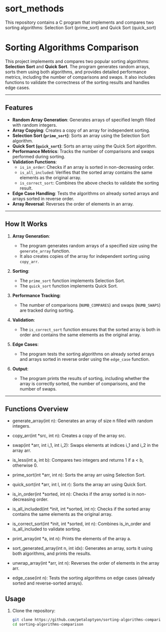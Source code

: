 # sort_methods
This repository contains a C program that implements and compares two sorting algorithms: Selection Sort (prime_sort) and Quick Sort (quick_sort)



# Sorting Algorithms Comparison

This project implements and compares two popular sorting algorithms: **Selection Sort** and **Quick Sort**. The program generates random arrays, sorts them using both algorithms, and provides detailed performance metrics, including the number of comparisons and swaps. It also includes functions to validate the correctness of the sorting results and handles edge cases.

---

## Features

- **Random Array Generation**: Generates arrays of specified length filled with random integers.
- **Array Copying**: Creates a copy of an array for independent sorting.
- **Selection Sort (`prime_sort`)**: Sorts an array using the Selection Sort algorithm.
- **Quick Sort (`quick_sort`)**: Sorts an array using the Quick Sort algorithm.
- **Performance Metrics**: Tracks the number of comparisons and swaps performed during sorting.
- **Validation Functions**:
  - `is_in_order`: Checks if an array is sorted in non-decreasing order.
  - `is_all_included`: Verifies that the sorted array contains the same elements as the original array.
  - `is_correct_sort`: Combines the above checks to validate the sorting result.
- **Edge Case Handling**: Tests the algorithms on already sorted arrays and arrays sorted in reverse order.
- **Array Reversal**: Reverses the order of elements in an array.

---

## How It Works

1. **Array Generation**:
   - The program generates random arrays of a specified size using the `generate_array` function.
   - It also creates copies of the array for independent sorting using `copy_arr`.

2. **Sorting**:
   - The `prime_sort` function implements Selection Sort.
   - The `quick_sort` function implements Quick Sort.

3. **Performance Tracking**:
   - The number of comparisons (`NUMB_COMPARES`) and swaps (`NUMB_SWAPS`) are tracked during sorting.

4. **Validation**:
   - The `is_correct_sort` function ensures that the sorted array is both in order and contains the same elements as the original array.

5. **Edge Cases**:
   - The program tests the sorting algorithms on already sorted arrays and arrays sorted in reverse order using the `edge_case` function.

6. **Output**:
   - The program prints the results of sorting, including whether the array is correctly sorted, the number of comparisons, and the number of swaps.

---
## Functions Overview

 - generate_array(int n): Generates an array of size n filled with random integers.

 - copy_arr(int *src, int n): Creates a copy of the array src.

 - swap(int *arr, int i_1, int i_2): Swaps elements at indices i_1 and i_2 in the array arr.

 - is_less(int a, int b): Compares two integers and returns 1 if a < b, otherwise 0.

 - prime_sort(int *arr, int n): Sorts the array arr using Selection Sort.

 - quick_sort(int *arr, int l, int r): Sorts the array arr using Quick Sort.

 - is_in_order(int *sorted, int n): Checks if the array sorted is in non-decreasing order.

 - is_all_included(int *init, int *sorted, int n): Checks if the sorted array contains the same elements as the original array.

 - is_correct_sort(int *init, int *sorted, int n): Combines is_in_order and is_all_included to validate sorting.

 - print_array(int *a, int n): Prints the elements of the array a.

 - sort_generated_array(int n, int idx): Generates an array, sorts it using both algorithms, and prints the results.

 - unwrap_array(int *arr, int n): Reverses the order of elements in the array arr.

 - edge_case(int n): Tests the sorting algorithms on edge cases (already sorted and reverse-sorted arrays).

## Usage

1. Clone the repository:
   ```bash
   git clone https://github.com/petaloptyon/sorting-algorithms-comparison.git
   cd sorting-algorithms-comparison
